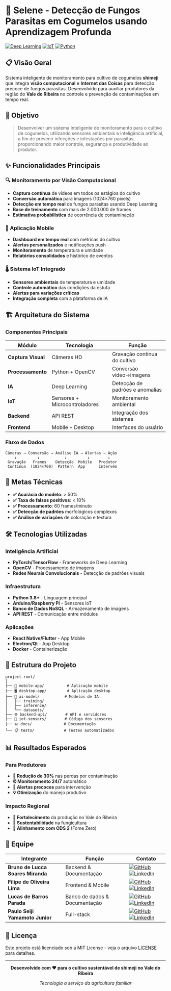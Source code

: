 # 🍄 Selene - Detecção de Fungos Parasitas em Cogumelos usando Aprendizagem Profunda

[![Deep Learning](https://img.shields.io/badge/Deep%20Learning-Computer%20Vision-blue)](https://pytorch.org/)
[![IoT](https://img.shields.io/badge/IoT-Sensors-green)](https://www.arduino.cc/)
[![Python](https://img.shields.io/badge/Python-3.8%2B-yellow)](https://python.org)

## 📋 Visão Geral

Sistema inteligente de monitoramento para cultivo de cogumelos **shimeji** que integra **visão computacional** e **Internet das Coisas** para detecção precoce de fungos parasitas. Desenvolvido para auxiliar produtores da região do **Vale do Ribeira** no controle e prevenção de contaminações em tempo real.

## 🎯 Objetivo

> Desenvolver um sistema inteligente de monitoramento para o cultivo de cogumelos, utilizando sensores ambientais e inteligência artificial, a fim de prevenir infecções e infestações por parasitas, proporcionando maior controle, segurança e produtividade ao produtor.

## ✨ Funcionalidades Principais

### 🔍 Monitoramento por Visão Computacional
- **Captura contínua** de vídeos em todos os estágios do cultivo
- **Conversão automática** para imagens (1024×760 pixels)
- **Detecção em tempo real** de fungos parasitas usando Deep Learning
- **Base de treinamento** com mais de 2.000.000 de frames
- **Estimativa probabilística** de ocorrência de contaminação

### 📱 Aplicação Mobile
- **Dashboard em tempo real** com métricas do cultivo
- **Alertas personalizados** e notificações push
- **Monitoramento** de temperatura e umidade
- **Relatórios consolidados** e histórico de eventos

### 🌡️ Sistema IoT Integrado
- **Sensores ambientais** de temperatura e umidade
- **Controle automático** das condições da estufa
- **Alertas para variações críticas**
- **Integração completa** com a plataforma de IA

## 🏗️ Arquitetura do Sistema

### Componentes Principais

| Módulo | Tecnologia | Função |
|--------|------------|--------|
| **Captura Visual** | Câmeras HD | Gravação contínua do cultivo |
| **Processamento** | Python + OpenCV | Conversão vídeo→imagens |
| **IA** | Deep Learning | Detecção de padrões e anomalias |
| **IoT** | Sensores + Microcontroladores | Monitoramento ambiental |
| **Backend** | API REST | Integração dos sistemas |
| **Frontend** | Mobile + Desktop | Interfaces do usuário |

### Fluxo de Dados

```
Câmeras → Conversão → Análise IA → Alertas → Ação
    ↓         ↓           ↓         ↓        ↓
 Gravação   Frames    Detecção  Mobile   Produtor
 Contínua  (1024×760)  Pattern  App      Intervém
```

## 🎯 Metas Técnicas

- **✅ Acurácia do modelo**: > 50%
- **✅ Taxa de falsos positivos**: < 10%
- **✅ Processamento**: 60 frames/minuto
- **✅ Detecção de padrões** morfológicos complexos
- **✅ Análise de variações** de coloração e textura

## 🛠️ Tecnologias Utilizadas

### Inteligência Artificial
- **PyTorch/TensorFlow** - Frameworks de Deep Learning
- **OpenCV** - Processamento de imagens
- **Redes Neurais Convolucionais** - Detecção de padrões visuais

### Infraestrutura
- **Python 3.8+** - Linguagem principal
- **Arduino/Raspberry Pi** - Sensores IoT
- **Banco de Dados NoSQL** - Armazenamento de imagens
- **API REST** - Comunicação entre módulos

### Aplicações
- **React Native/Flutter** - App Mobile
- **Electron/Qt** - App Desktop
- **Docker** - Containerização

## 📁 Estrutura do Projeto

```
project-root/
│
├── 📱 mobile-app/          # Aplicação mobile
├── 🖥️ desktop-app/         # Aplicação desktop
├── 🔬 ai-model/           # Modelos de IA
│   ├── training/
│   ├── inference/
│   └── datasets/
├── 🌐 backend-api/        # API e servidores
├── 🔌 iot-sensors/        # Código dos sensores
├── 📊 docs/              # Documentação
└── 📋 tests/             # Testes automatizados
```

## 📊 Resultados Esperados

### Para Produtores
- **🔻 Redução de 30%** nas perdas por contaminação
- **⏰ Monitoramento 24/7** automático
- **🚨 Alertas precoces** para intervenção
- **💡 Otimização** do manejo produtivo

### Impacto Regional
- **💪 Fortalecimento** da produção no Vale do Ribeira
- **🌱 Sustentabilidade** na fungicultura
- **🎯 Alinhamento com ODS 2** (Fome Zero)

## 👥 Equipe

| Integrante | Função | Contato |
|------------|--------|---------|
| **Bruno de Lucca Soares Miranda** | Backend & Documentação | [![GitHub](https://img.shields.io/badge/GitHub-BDlucca-black)](https://github.com/BDlucca) [![LinkedIn](https://img.shields.io/badge/LinkedIn-Perfil-blue)](https://linkedin.com/in/seu-linkedin) |
| **Filipe de Oliveira Lima** | Frontend & Mobile | [![GitHub](https://img.shields.io/badge/GitHub-1filipeolv-black)](https://github.com/1filipeolv) [![LinkedIn](https://img.shields.io/badge/LinkedIn-Perfil-blue)](https://www.linkedin.com/in/filipeolv/) |
| **Lucas de Barros Parada** | Banco de dados & Documentação | [![GitHub](https://img.shields.io/badge/GitHub-LucasBParada-black)](https://github.com/LucasBParada) [![LinkedIn](https://img.shields.io/badge/LinkedIn-Perfil-blue)]([https://linkedin.com/in/seu-linkedin](https://www.linkedin.com/in/lucas-parada-943467321/)) |
| **Paulo Seiji Yamamoto Junior** | Full-stack | [![GitHub](https://img.shields.io/badge/GitHub-Psyj1-black)](https://github.com/Psyj1) [![LinkedIn](https://img.shields.io/badge/LinkedIn-Perfil-blue)](www.linkedin.com/in/paulo-junior-921676321) |

## 📄 Licença

Este projeto está licenciado sob a MIT License - veja o arquivo [LICENSE](LICENSE) para detalhes.

---

<div align="center">

**Desenvolvido com ❤️ para o cultivo sustentável de shimeji no Vale do Ribeira**

*Tecnologia a serviço da agricultura familiar*

</div>
